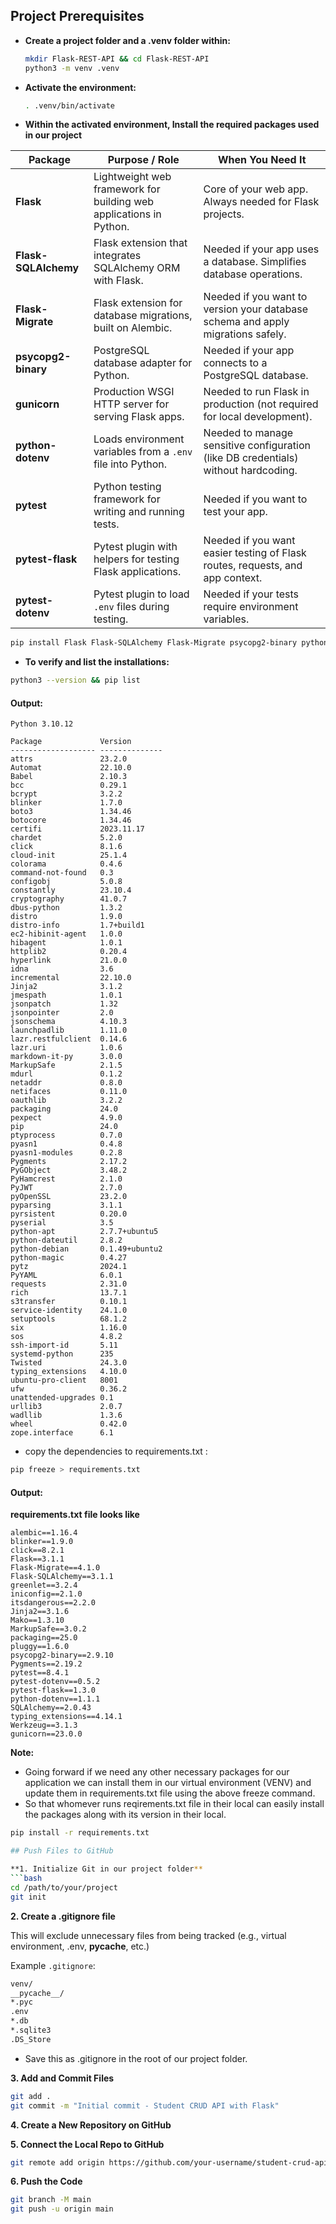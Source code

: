## Project Prerequisites

- **Create a project folder and a .venv folder within:**
  ```bash
  mkdir Flask-REST-API && cd Flask-REST-API
  python3 -m venv .venv
  ```
- **Activate the environment:**
  ```bash
  . .venv/bin/activate
  ```  
- **Within the activated environment, Install the required packages used in our project**

| **Package**          | **Purpose / Role**                                                 | **When You Need It**                                                               |
| -------------------- | ------------------------------------------------------------------ | ---------------------------------------------------------------------------------- |
| **Flask**            | Lightweight web framework for building web applications in Python. | Core of your web app. Always needed for Flask projects.                            |
| **Flask-SQLAlchemy** | Flask extension that integrates SQLAlchemy ORM with Flask.         | Needed if your app uses a database. Simplifies database operations.                |
| **Flask-Migrate**    | Flask extension for database migrations, built on Alembic.         | Needed if you want to version your database schema and apply migrations safely.    |
| **psycopg2-binary**  | PostgreSQL database adapter for Python.                            | Needed if your app connects to a PostgreSQL database.                              |
| **gunicorn**         | Production WSGI HTTP server for serving Flask apps.                | Needed to run Flask in production (not required for local development).            |
| **python-dotenv**    | Loads environment variables from a `.env` file into Python.        | Needed to manage sensitive configuration (like DB credentials) without hardcoding. |
| **pytest**           | Python testing framework for writing and running tests.            | Needed if you want to test your app.                                               |
| **pytest-flask**     | Pytest plugin with helpers for testing Flask applications.         | Needed if you want easier testing of Flask routes, requests, and app context.      |
| **pytest-dotenv**    | Pytest plugin to load `.env` files during testing.                 | Needed if your tests require environment variables.                                |


```bash
pip install Flask Flask-SQLAlchemy Flask-Migrate psycopg2-binary python-dotenv pytest pytest-flask pytest-dotenv gunicorn
```
  
- **To verify and list the installations:**
```bash
python3 --version && pip list
```
#### Output:
```nginx
Python 3.10.12
```
```
Package             Version
------------------- --------------
attrs               23.2.0
Automat             22.10.0
Babel               2.10.3
bcc                 0.29.1
bcrypt              3.2.2
blinker             1.7.0
boto3               1.34.46
botocore            1.34.46
certifi             2023.11.17
chardet             5.2.0
click               8.1.6
cloud-init          25.1.4
colorama            0.4.6
command-not-found   0.3
configobj           5.0.8
constantly          23.10.4
cryptography        41.0.7
dbus-python         1.3.2
distro              1.9.0
distro-info         1.7+build1
ec2-hibinit-agent   1.0.0
hibagent            1.0.1
httplib2            0.20.4
hyperlink           21.0.0
idna                3.6
incremental         22.10.0
Jinja2              3.1.2
jmespath            1.0.1
jsonpatch           1.32
jsonpointer         2.0
jsonschema          4.10.3
launchpadlib        1.11.0
lazr.restfulclient  0.14.6
lazr.uri            1.0.6
markdown-it-py      3.0.0
MarkupSafe          2.1.5
mdurl               0.1.2
netaddr             0.8.0
netifaces           0.11.0
oauthlib            3.2.2
packaging           24.0
pexpect             4.9.0
pip                 24.0
ptyprocess          0.7.0
pyasn1              0.4.8
pyasn1-modules      0.2.8
Pygments            2.17.2
PyGObject           3.48.2
PyHamcrest          2.1.0
PyJWT               2.7.0
pyOpenSSL           23.2.0
pyparsing           3.1.1
pyrsistent          0.20.0
pyserial            3.5
python-apt          2.7.7+ubuntu5
python-dateutil     2.8.2
python-debian       0.1.49+ubuntu2
python-magic        0.4.27
pytz                2024.1
PyYAML              6.0.1
requests            2.31.0
rich                13.7.1
s3transfer          0.10.1
service-identity    24.1.0
setuptools          68.1.2
six                 1.16.0
sos                 4.8.2
ssh-import-id       5.11
systemd-python      235
Twisted             24.3.0
typing_extensions   4.10.0
ubuntu-pro-client   8001
ufw                 0.36.2
unattended-upgrades 0.1
urllib3             2.0.7
wadllib             1.3.6
wheel               0.42.0
zope.interface      6.1
```
  - copy the dependencies to requirements.txt :
  ```bash
  pip freeze > requirements.txt
  ```
  #### Output:
  **requirements.txt file looks like**
  
```
alembic==1.16.4
blinker==1.9.0
click==8.2.1
Flask==3.1.1
Flask-Migrate==4.1.0
Flask-SQLAlchemy==3.1.1
greenlet==3.2.4
iniconfig==2.1.0
itsdangerous==2.2.0
Jinja2==3.1.6
Mako==1.3.10
MarkupSafe==3.0.2
packaging==25.0
pluggy==1.6.0
psycopg2-binary==2.9.10
Pygments==2.19.2
pytest==8.4.1
pytest-dotenv==0.5.2
pytest-flask==1.3.0
python-dotenv==1.1.1
SQLAlchemy==2.0.43
typing_extensions==4.14.1
Werkzeug==3.1.3
gunicorn==23.0.0
```

  **Note:**
  - Going forward if we need any other necessary packages for our application we can install them in our virtual  environment (VENV) and update them in requirements.txt file using the above freeze command. 
  - So that whomever runs reqirements.txt file in their local can easily install the packages along with its  version in their local.
  ```bash
  pip install -r requirements.txt

## Push Files to GitHub

  **1. Initialize Git in our project folder**
  ```bash
  cd /path/to/your/project
  git init
  ```

  **2. Create a .gitignore file**
  
  This will exclude unnecessary files from being tracked (e.g., virtual environment, .env, __pycache__, etc.)
  
  Example `.gitignore`:
  ```bash
  venv/
  __pycache__/
  *.pyc
  .env
  *.db
  *.sqlite3
  .DS_Store
  ```
  - Save this as .gitignore in the root of our project folder.

  **3. Add and Commit Files**

  ```bash
  git add .
  git commit -m "Initial commit - Student CRUD API with Flask"
  ```

  **4. Create a New Repository on GitHub**

  **5. Connect the Local Repo to GitHub**
  ```bash
  git remote add origin https://github.com/your-username/student-crud-api.git
  ```

  **6. Push the Code**
  ```bash
  git branch -M main
  git push -u origin main
  ```
